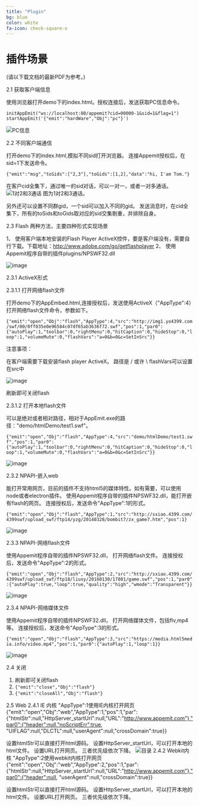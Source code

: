 ```yaml
---
title: "Plugin"
bg: blue
color: white
fa-icon: check-square-o
---
```



#  插件场景

(请以下载文档的最新PDF为参考。)


 2.1	获取客户端信息

使用浏览器打开demo下的index.html。授权连接后，发送获取PC信息命令。

```
initAppEmit("ws://localhost:80/appemit?cid=00000-1&sid=1&flag=1")
startAppEmit('{"emit":"hardWare","Obj":"pc"}') 
```

![PC信息](https://cdn.jsdelivr.net/gh/appemit/appemit/docs/img/1.2.png)

2.2	不同客户端通信

打开demo下的index.html,模拟不同sid打开浏览器。
连接Appemit授权后，在sid=1下发送命令。

`{"emit":"msg","toSids":["2,3"],"toGids":[1,2],"data":"hi, I'am Tom."}`

在客户cid全集下，通过唯一的sid对话，可以一对一，或者一对多通话。
 ![1对2和3通话]( https://cdn.jsdelivr.net/gh/appemit/appemit/docs/img/2.2.png)
图为1对2和3通话。

另外还可以设置不同群gid，一个sid可以加入不同的gid。
发送消息时，在cid全集下，所有的toSids和toGids取对应的sid交集剔重，并排除自身。

2.3	Flash
两种方法，主要四种形式实现场景

1、	使用客户端本地安装的Flash Player ActiveX控件，要是客户端没有，需要自行下载。下载地址：http://www.adobe.com/go/getflashplayer
2、	使用Appemit程序自带的插件plugins/NPSWF32.dll

 ![image]( https://cdn.jsdelivr.net/gh/appemit/appemit/docs/img/2.1.png)
 
2.3.1	ActiveX形式

2.3.1.1	打开网络flash文件

打开demo下的AppEmbed.html,连接授权后，发送使用ActiveX（"AppType":4）打开网络flash文件命令，参数如下。

`{"emit":"open","Obj":"flash","AppType":4,"src":"http://img1.yo4399.com/swf/00/0ff035e0e96584c07df65ab3636f72.swf","pos":1,"par0":{"autoPlay":1,"toolbar":0,"rightMenu":0,"hitCaption":0,"hideStop":0,"loop":1,"volumeMute":0,"flashVars":"a=0&b=0&c=SetInSrc"}}`


注意事项：

在客户端需要下载安装flash player ActiveX。
路径是 / 或许 \\
flashVars可以设置在src中

 ![image]( https://cdn.jsdelivr.net/gh/appemit/appemit/docs/img/1_appemit_ActiveX.gif)
 
刷新即可关闭flash


2.3.1.2	打开本地flash文件

可以是绝对或者相对路径，相对于AppEmit.exe的路径："demo/htmlDemo/test1.swf"。

`{"emit":"open","Obj":"flash","AppType":4,"src":"demo/htmlDemo/test1.swf","pos":1,"par0":{"autoPlay":1,"toolbar":0,"rightMenu":0,"hitCaption":0,"hideStop":0,"loop":1,"volumeMute":0,"flashVars":"a=0&b=0&c=SetInSrc"}}`
 
 ![image]( https://cdn.jsdelivr.net/gh/appemit/appemit/docs/img/2.3.1.2.png)

2.3.2	NPAPI-嵌入web

能打开常用网页，目前的插件不支持html5的媒体特性。如有需要，可以使用node或者electron插件。
使用Appemit程序自带的插件NPSWF32.dll，能打开嵌有flash的网页。
连接授权后，发送命令"AppType":1的形式。

`{"emit":"open","Obj":"flash","AppType":1,"src":"http://sxiao.4399.com/4399swf/upload_swf/ftp14/yzg/20140328/bombit7/zx_game7.htm","pos":1}`

  ![image]( https://cdn.jsdelivr.net/gh/appemit/appemit/docs/img/2.3.2.png)

2.3.3	NPAPI-网络flash文件

使用Appemit程序自带的插件NPSWF32.dll， 打开网络flash文件。
连接授权后，发送命令"AppType":2的形式。

`{"emit":"open","Obj":"flash","AppType":2,"src":"http://sxiao.4399.com/4399swf/upload_swf/ftp18/liuxy/20160130/17801/game.swf","pos":1,"par0":{"autoPlay":true,"loop":true,"quality":"high","wmode":"Transparent"}}`

  ![image]( https://cdn.jsdelivr.net/gh/appemit/appemit/docs/img/2.3.3.png)

2.3.4	NPAPI-网络媒体文件

使用Appemit程序自带的插件NPSWF32.dll， 打开网络媒体文件，包括flv,mp4等。
连接授权后，发送命令"AppType":3的形式。

`{"emit":"open","Obj":"flash","AppType":3,"src":"https://media.html5media.info/video.mp4","pos":1,"par0":{"autoPlay":1,"loop":1}}`

  ![image]( https://cdn.jsdelivr.net/gh/appemit/appemit/docs/img/2.3.4.png)

 2.4	关闭

1.	刷新即可关闭flash
2.	`{"emit":"close","Obj":"flash"}`
3.	`{"emit":"closeAll","Obj":"flash"}`


 2.5	 Web
2.4.1	IE 内核
"AppType":1使用IE内核打开网页
{"emit":"open","Obj":"web","AppType":1,"pos":1,"par":{"htmlStr":null,"HttpServer_startUrl":null,"URL":"http://www.appemit.com"},"par0":{"header":null,"noScriptErr":true, "UIFLAG":null,"DLCTL":null,"userAgent":null,"crossDomain":true}}

设置htmlStr可以直接打开html源码。
设置HttpServer_startUrl，可以打开本地的html文件。
设置URL打开网页。 三者优先级依次下降。
![目录]( https://cdn.jsdelivr.net/gh/appemit/appemit/docs/img/3_appemit_IE.gif)
2.4.2	Webkit内核
"AppType":2使用webkit内核打开网页
{"emit":"open","Obj":"web","AppType":2,"pos":1,"par":{"htmlStr":null,"HttpServer_startUrl":null,"URL":"http://www.appemit.com"},"par0":{"header":null, "userAgent":null,"crossDomain":true}}

设置htmlStr可以直接打开html源码。
设置HttpServer_startUrl，可以打开本地的html文件。
设置URL打开网页。 三者优先级依次下降。


 
 